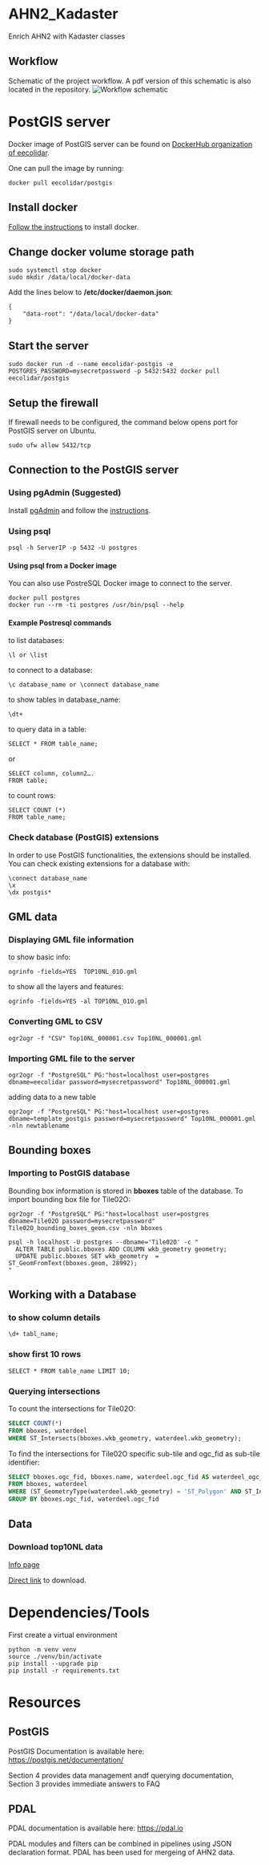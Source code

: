 # AHN2_Kadaster
Enrich AHN2 with Kadaster classes

## Workflow
Schematic of the project workflow. A pdf version of this schematic is also located in the repository.
![Workflow schematic](AHN2_Kadaster_enrichment_workflow.jpg)


# PostGIS server

Docker image of PostGIS server can be found on [DockerHub organization of eecolidar](https://hub.docker.com/u/eecolidar/).

One can pull the image by running:
```
docker pull eecolidar/postgis
```

## Install docker
[Follow the instructions](https://docs.docker.com/install/) to install docker.


## Change docker volume storage path
```
sudo systemctl stop docker
sudo mkdir /data/local/docker-data
```

Add the lines below to **/etc/docker/daemon.json**:
```
{
	"data-root": "/data/local/docker-data"
}
```

## Start the server
```
sudo docker run -d --name eecolidar-postgis -e POSTGRES_PASSWORD=mysecretpassword -p 5432:5432 docker pull eecolidar/postgis
```

## Setup the firewall
If firewall needs to be configured, the command below opens port for PostGIS server on Ubuntu.
``` 
sudo ufw allow 5432/tcp
```

## Connection to the PostGIS server

### Using pgAdmin (Suggested)

Install [pgAdmin](https://www.pgadmin.org) and follow the [instructions](https://www.pgadmin.org/docs/pgadmin4/3.x/connect_to_server.html).

### Using psql
```
psql -h ServerIP -p 5432 -U postgres
```

#### Using psql from a Docker image
You can also use PostreSQL Docker image to connect to the server.

```
docker pull postgres
docker run --rm -ti postgres /usr/bin/psql --help
```

#### Example Postresql commands

to list databases:
```
\l or \list
```

to connect to a database:
```
\c database_name or \connect database_name
```

to show tables in database_name:
```
\dt+
```

to query data in a table:
```
SELECT * FROM table_name;
```

or

```
SELECT column, column2….
FROM table;
```

to count rows:
```
SELECT COUNT (*)
FROM table_name;
```

### Check database (PostGIS) extensions
In order to use PostGIS functionalities, the extensions should be installed. You can check existing extensions for a database with:
```
\connect database_name
\x
\dx postgis*
```

## GML data

### Displaying GML file information
to show basic info:
```
ogrinfo -fields=YES  TOP10NL_01O.gml
```

to show all the layers and features:
```
ogrinfo -fields=YES -al TOP10NL_01O.gml
```

### Converting GML to CSV
```
ogr2ogr -f "CSV" Top10NL_000001.csv Top10NL_000001.gml
```

### Importing GML file to the server
```
ogr2ogr -f "PostgreSQL" PG:"host=localhost user=postgres dbname=eecolidar password=mysecretpassword" Top10NL_000001.gml
```

adding data to a new table

```
ogr2ogr -f "PostgreSQL" PG:"host=localhost user=postgres dbname=template_postgis password=mysecretpassword" Top10NL_000001.gml -nln newtablename
```


## Bounding boxes

### Importing to PostGIS database
Bounding box information is stored in **bboxes** table of the database. To import bounding box file for Tile02O:

```
ogr2ogr -f "PostgreSQL" PG:"host=localhost user=postgres dbname=Tile02O password=mysecretpassword"  Tile02O_bounding_boxes_geom.csv -nln bboxes
```
```
psql -h localhost -U postgres --dbname='Tile02O' -c "
  ALTER TABLE public.bboxes ADD COLUMN wkb_geometry geometry;
  UPDATE public.bboxes SET wkb_geometry  = ST_GeomFromText(bboxes.geom, 28992);
"
```


## Working with a Database

### to show column details
```
\d+ tabl_name;
```

### show first 10 rows
```
SELECT * FROM table_name LIMIT 10;
```

### Querying intersections

To count the intersections for Tile02O:
```sql
SELECT COUNT(*)
FROM bboxes, waterdeel
WHERE ST_Intersects(bboxes.wkb_geometry, waterdeel.wkb_geometry);
```

To find the intersections for Tile02O specific sub-tile and ogc_fid as sub-tile identifier:
```sql
SELECT bboxes.ogc_fid, bboxes.name, waterdeel.ogc_fid AS waterdeel_ogc_fid, waterdeel.lokaalid AS waterdeel_lokaalid, ST_INTERSECTION(bboxes.wkb_geometry, waterdeel.wkb_geometry), ST_GeometryType(ST_INTERSECTION(bboxes.wkb_geometry, waterdeel.wkb_geometry))
FROM bboxes, waterdeel
WHERE (ST_GeometryType(waterdeel.wkb_geometry) = 'ST_Polygon' AND ST_Intersects(bboxes.wkb_geometry, waterdeel.wkb_geometry) AND bboxes.ogc_fid = 1)
GROUP BY bboxes.ogc_fid, waterdeel.ogc_fid
```


## Data

### Download top10NL data

[Info page](https://www.pdok.nl/downloads?articleid=1976855)


[Direct link](http://geodata.nationaalgeoregister.nl/top10nlv2/extract/kaartbladtotaal/top10nl.zip?formaat=gml) to download.


# Dependencies/Tools

First create a virtual environment
```
python -m venv venv
source ./venv/bin/activate
pip install --upgrade pip
pip install -r requirements.txt
```


# Resources

## PostGIS

PostGIS Documentation is available here:
https://postgis.net/documentation/

Section 4 provides data management andf querying documentation, Section 3 provides immediate answers to FAQ


## PDAL

PDAL documentation is available here:
https://pdal.io

PDAL modules and filters can be combined in pipelines using JSON declaration format. PDAL has been used for mergeing of AHN2 data.
